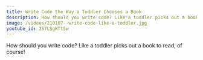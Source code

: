 ```yaml
---
title: Write Code the Way a Toddler Chooses a Book
description: How should you write code? Like a toddler picks out a book to read, of course!
image: /videos/210107--write-code-like-a-toddler.jpg
youtube_id: 2S7LSgKTt5w
---
```


How should you write code? Like a toddler picks out a book to read, of course!
